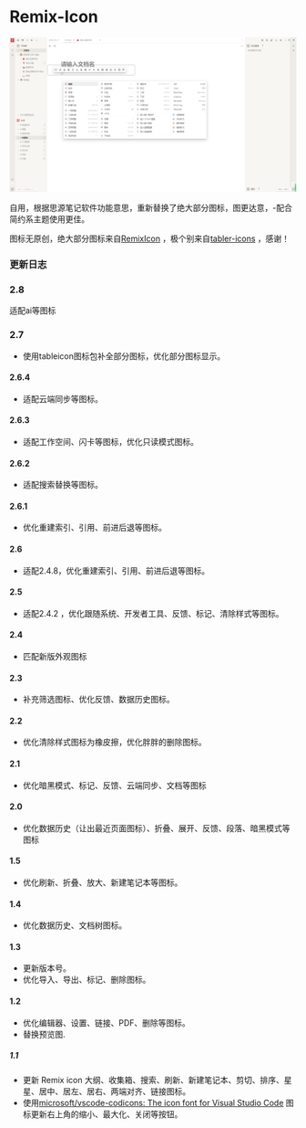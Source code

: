 # Remix-Icon

![preview](https://github.com/mozhux/Remix-icon/blob/master/preview.png)

自用，根据思源笔记软件功能意思，重新替换了绝大部分图标，图更达意，-配合简约系主题使用更佳。

图标无原创，绝大部分图标来自[RemixIcon](https://github.com/Remix-Design/remixicon#usage) ，极个别来自[tabler-icons](https://github.com/tabler/tabler-icons) ，感谢！


### 更新日志
### 2.8
适配ai等图标 
### 2.7
* 使用tableicon图标包补全部分图标，优化部分图标显示。

#### 2.6.4
* 适配云端同步等图标。
#### 2.6.3
* 适配工作空间、闪卡等图标，优化只读模式图标。

#### 2.6.2
* 适配搜索替换等图标。

#### 2.6.1
* 优化重建索引、引用、前进后退等图标。
  
#### 2.6
* 适配2.4.8，优化重建索引、引用、前进后退等图标。
  
#### 2.5
* 适配2.4.2 ，优化跟随系统、开发者工具、反馈、标记、清除样式等图标。
  
#### 2.4
* 匹配新版外观图标
  
#### 2.3
* 补充筛选图标、优化反馈、数据历史图标。
  
#### 2.2
* 优化清除样式图标为橡皮擦，优化胖胖的删除图标。
  
#### 2.1
* 优化暗黑模式、标记、反馈、云端同步、文档等图标
  
#### 2.0
* 优化数据历史（让出最近页面图标）、折叠、展开、反馈、段落、暗黑模式等图标

#### 1.5
* 优化刷新、折叠、放大、新建笔记本等图标。
#### 1.4

* 优化数据历史、文档树图标。
#### 1.3

* 更新版本号。
* 优化导入、导出、标记、删除图标。
#### 1.2

* 优化编辑器、设置、链接、PDF、删除等图标。
* 替换预览图.

##### 1.1

* 更新 Remix icon 大纲、收集箱、搜索、刷新、新建笔记本、剪切、排序、星星、居中、居左、居右、两端对齐、链接图标。
* 使用[microsoft/vscode-codicons: The icon font for Visual Studio Code](https://github.com/microsoft/vscode-codicons) 图标更新右上角的缩小、最大化、关闭等按钮。
